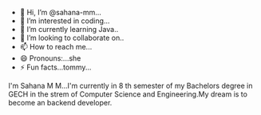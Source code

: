 - 👋 Hi, I’m @sahana-mm...
- 👀 I’m interested in coding...
- 🌱 I’m currently learning Java..
- 💞️ I’m looking to collaborate on..
- 📫 How to reach me...
- 😄 Pronouns:...she
- ⚡ Fun facts...tommy...

<!--
sahana-mm/sahana-mm is a ✨ special ✨ repository because its `README.md` (this file) appears on your GitHub profile.
You can click the Preview link to take a look at your changes.
-->
I'm Sahana M M...I'm currently in 8 th semester of my Bachelors degree in GECH in the strem of Computer Science and Engineering.My dream is to become an backend developer.

